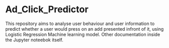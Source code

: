 # Ad_Click_Predictor

This repository aims to analyse user behaviour and user information to predict whether a user would press on an add presented infront of it, using Logistic Regression Machine learning model. Other documentation inside the Jupyter noteebok itself.
